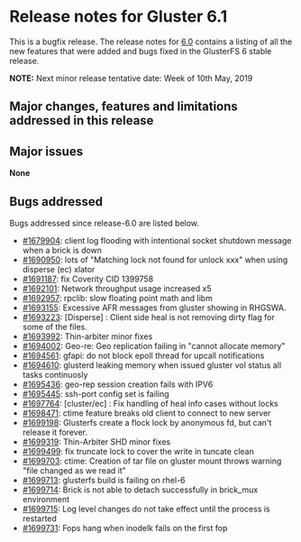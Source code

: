 # Release notes for Gluster 6.1

This is a bugfix release. The release notes for [6.0](6.0.md) contains a listing of
all the new features that were added and bugs fixed in the GlusterFS 6 stable
release.

**NOTE:** Next minor release tentative date: Week of 10th May, 2019

## Major changes, features and limitations addressed in this release

## Major issues

**None**

## Bugs addressed

Bugs addressed since release-6.0 are listed below.

- [#1679904](https://bugzilla.redhat.com/1679904): client log flooding with intentional socket shutdown message when a brick is down
- [#1690950](https://bugzilla.redhat.com/1690950): lots of "Matching lock not found for unlock xxx" when using disperse (ec) xlator
- [#1691187](https://bugzilla.redhat.com/1691187): fix Coverity CID 1399758
- [#1692101](https://bugzilla.redhat.com/1692101): Network throughput usage increased x5
- [#1692957](https://bugzilla.redhat.com/1692957): rpclib: slow floating point math and libm
- [#1693155](https://bugzilla.redhat.com/1693155): Excessive AFR messages from gluster showing in RHGSWA.
- [#1693223](https://bugzilla.redhat.com/1693223): [Disperse] : Client side heal is not removing dirty flag for some of the files.
- [#1693992](https://bugzilla.redhat.com/1693992): Thin-arbiter minor fixes
- [#1694002](https://bugzilla.redhat.com/1694002): Geo-re: Geo replication failing in "cannot allocate memory"
- [#1694561](https://bugzilla.redhat.com/1694561): gfapi: do not block epoll thread for upcall notifications
- [#1694610](https://bugzilla.redhat.com/1694610): glusterd leaking memory when issued gluster vol status all tasks continuosly
- [#1695436](https://bugzilla.redhat.com/1695436): geo-rep session creation fails with IPV6
- [#1695445](https://bugzilla.redhat.com/1695445): ssh-port config set is failing
- [#1697764](https://bugzilla.redhat.com/1697764): [cluster/ec] : Fix handling of heal info cases without locks
- [#1698471](https://bugzilla.redhat.com/1698471): ctime feature breaks old client to connect to new server
- [#1699198](https://bugzilla.redhat.com/1699198): Glusterfs create a flock lock by anonymous fd, but can't release it forever.
- [#1699319](https://bugzilla.redhat.com/1699319): Thin-Arbiter SHD minor fixes
- [#1699499](https://bugzilla.redhat.com/1699499): fix truncate lock to cover the write in tuncate clean
- [#1699703](https://bugzilla.redhat.com/1699703): ctime: Creation of tar file on gluster mount throws warning "file changed as we read it"
- [#1699713](https://bugzilla.redhat.com/1699713): glusterfs build is failing on rhel-6
- [#1699714](https://bugzilla.redhat.com/1699714): Brick is not able to detach successfully in brick_mux environment
- [#1699715](https://bugzilla.redhat.com/1699715): Log level changes do not take effect until the process is restarted
- [#1699731](https://bugzilla.redhat.com/1699731): Fops hang when inodelk fails on the first fop
